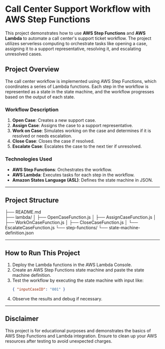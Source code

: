 # Call Center Support Workflow with AWS Step Functions

This project demonstrates how to use **AWS Step Functions** and **AWS Lambda** to automate a call center's support ticket workflow. The project utilizes serverless computing to orchestrate tasks like opening a case, assigning it to a support representative, resolving it, and escalating unresolved cases.

## Project Overview

The call center workflow is implemented using AWS Step Functions, which coordinates a series of Lambda functions. Each step in the workflow is represented as a state in the state machine, and the workflow progresses based on the output of each state.

### Workflow Description
1. **Open Case**: Creates a new support case.
2. **Assign Case**: Assigns the case to a support representative.
3. **Work on Case**: Simulates working on the case and determines if it is resolved or needs escalation.
4. **Close Case**: Closes the case if resolved.
5. **Escalate Case**: Escalates the case to the next tier if unresolved.

### Technologies Used
- **AWS Step Functions**: Orchestrates the workflow.
- **AWS Lambda**: Executes tasks for each step in the workflow.
- **Amazon States Language (ASL)**: Defines the state machine in JSON.

---

## Project Structure
├── README.md        
├── lambda/
│   ├── OpenCaseFunction.js
│   ├── AssignCaseFunction.js
│   ├── WorkOnCaseFunction.js
│   ├── CloseCaseFunction.js
│   └── EscalateCaseFunction.js
└── step-functions/
└── state-machine-definition.json

---

## How to Run This Project
1. Deploy the Lambda functions in the AWS Lambda Console.
2. Create an AWS Step Functions state machine and paste the state machine definition.
3. Test the workflow by executing the state machine with input like:
    ```json
    { "inputCaseID": "001" }
    ```
4. Observe the results and debug if necessary.

---

## Disclaimer
This project is for educational purposes and demonstrates the basics of AWS Step Functions and Lambda integration. Ensure to clean up your AWS resources after testing to avoid unexpected charges.
